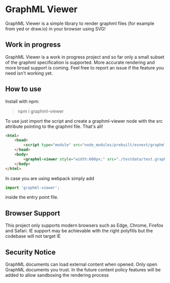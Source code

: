 # GraphML Viewer

GraphML Viewer is a simple library to render graphml files (for example from yed or draw.io) in your browser using SVG!

## Work in progress

GraphML Viewer is a work in progress project and so far only a small subset of the graphml specification is supported. More accurate rendering and more broad support is coming. Feel free to report an issue if the feature you need isn't working yet.

## How to use

Install with npm:

> npm i graphml-viewer

To use just import the script and create a graphml-viewer node with the src attribute pointing to the graphml file. That's all!

```html
<html>
	<head>
		<script type="module" src="node_modules/prebuilt/esnext/graphml-viewer.js"></script>
	</head>
	<body>
		<graphml-viewer style="width:600px;" src="./testdata/test.graphml"></graphml-viewer>
	</body>
</html>
```

In case you are using webpack simply add

```javascript
import 'graphml-viewer';
```

inside the entry point file.

## Browser Support

This project only supports modern browsers such as Edge, Chrome, Firefox and Safari. IE support may be achievable with the right polyfills but the codebase will not target IE

## Security Notice

GraphML documents can load external content when opened. Only open GraphML documents you trust. In the future content policy features will be added to allow sandboxing the rendering process
